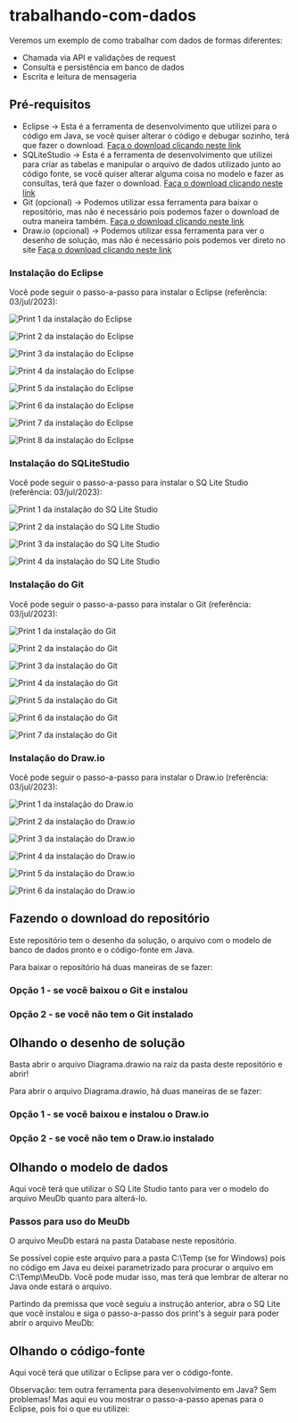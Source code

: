 # trabalhando-com-dados

Veremos um exemplo de como trabalhar com dados de formas diferentes:

* Chamada via API e validações de request
* Consulta e persistência em banco de dados
* Escrita e leitura de mensageria

## Pré-requisitos

* Eclipse -> Esta é a ferramenta de desenvolvimento que utilizei para o código em Java, se você quiser alterar o código e debugar sozinho, terá que fazer o download. [Faça o download clicando neste link](https://www.eclipse.org/downloads/packages/installer)
* SQLiteStudio -> Esta é a ferramenta de desenvolvimento que utilizei para criar as tabelas e manipular o arquivo de dados utilizado junto ao código fonte, se você quiser alterar alguma coisa no modelo e fazer as consultas, terá que fazer o download. [Faça o download clicando neste link](https://sqlitestudio.pl/)
* Git (opcional) -> Podemos utilizar essa ferramenta para baixar o repositório, mas não é necessário pois podemos fazer o download de outra maneira também. [Faça o download clicando neste link](https://git-scm.com/downloads)
* Draw.io (opcional) -> Podemos utilizar essa ferramenta para ver o desenho de solução, mas não é necessário pois podemos ver direto no site [Faça o download clicando neste link](https://www.drawio.com/)

### Instalação do Eclipse

Você pode seguir o passo-a-passo para instalar o Eclipse (referência: 03/jul/2023):

![Print 1 da instalação do Eclipse](/imagens/Eclipse-print1.png)

![Print 2 da instalação do Eclipse](/imagens/Eclipse-print2.png)

![Print 3 da instalação do Eclipse](/imagens/Eclipse-print3.png)

![Print 4 da instalação do Eclipse](/imagens/Eclipse-print4.png)

![Print 5 da instalação do Eclipse](/imagens/Eclipse-print5.png)

![Print 6 da instalação do Eclipse](/imagens/Eclipse-print6.png)

![Print 7 da instalação do Eclipse](/imagens/Eclipse-print7.png)

![Print 8 da instalação do Eclipse](/imagens/Eclipse-print8.png)

### Instalação do SQLiteStudio

Você pode seguir o passo-a-passo para instalar o SQ Lite Studio (referência: 03/jul/2023):

![Print 1 da instalação do SQ Lite Studio](/imagens/SQLiteStudio-print1.png)

![Print 2 da instalação do SQ Lite Studio](/imagens/SQLiteStudio-print2.png)

![Print 3 da instalação do SQ Lite Studio](/imagens/SQLiteStudio-print3.png)

![Print 4 da instalação do SQ Lite Studio](/imagens/SQLiteStudio-print4.png)

### Instalação do Git

Você pode seguir o passo-a-passo para instalar o Git (referência: 03/jul/2023):

![Print 1 da instalação do Git](/imagens/Git-print1.png)

![Print 2 da instalação do Git](/imagens/Git-print2.png)

![Print 3 da instalação do Git](/imagens/Git-print3.png)

![Print 4 da instalação do Git](/imagens/Git-print4.png)

![Print 5 da instalação do Git](/imagens/Git-print5.png)

![Print 6 da instalação do Git](/imagens/Git-print6.png)

![Print 7 da instalação do Git](/imagens/Git-print7.png)

### Instalação do Draw.io

Você pode seguir o passo-a-passo para instalar o Draw.io (referência: 03/jul/2023):

![Print 1 da instalação do Draw.io](/imagens/Drawio-print1.png)

![Print 2 da instalação do Draw.io](/imagens/Drawio-print2.png)

![Print 3 da instalação do Draw.io](/imagens/Drawio-print3.png)

![Print 4 da instalação do Draw.io](/imagens/Drawio-print4.png)

![Print 5 da instalação do Draw.io](/imagens/Drawio-print5.png)

![Print 6 da instalação do Draw.io](/imagens/Drawio-print6.png)

## Fazendo o download do repositório

Este repositório tem o desenho da solução, o arquivo com o modelo de banco de dados pronto e o código-fonte em Java.

Para baixar o repositório há duas maneiras de se fazer:

### Opção 1 - se você baixou o Git e instalou


### Opção 2 - se você não tem o Git instalado

## Olhando o desenho de solução

Basta abrir o arquivo Diagrama.drawio na raiz da pasta deste repositório e abrir!

Para abrir o arquivo Diagrama.drawio, há duas maneiras de se fazer:

### Opção 1 - se você baixou e instalou o Draw.io

### Opção 2 - se você não tem o Draw.io instalado

## Olhando o modelo de dados

Aqui você terá que utilizar o SQ Lite Studio tanto para ver o modelo do arquivo MeuDb quanto para alterá-lo.

### Passos para uso do MeuDb

O arquivo MeuDb estará na pasta Database neste repositório.

Se possível copie este arquivo para a pasta C:\Temp (se for Windows) pois no código em Java eu deixei parametrizado para procurar o arquivo em C:\Temp\MeuDb. Você pode mudar isso, mas terá que lembrar de alterar no Java onde estará o arquivo.

Partindo da premissa que você seguiu a instrução anterior, abra o SQ Lite que você instalou e siga o passo-a-passo dos print's à seguir para poder abrir o arquivo MeuDb:

## Olhando o código-fonte

Aqui você terá que utilizar o Eclipse para ver o código-fonte.

Observação: tem outra ferramenta para desenvolvimento em Java? Sem problemas! Mas aqui eu vou mostrar o passo-a-passo apenas para o Eclipse, pois foi o que eu utilizei:

